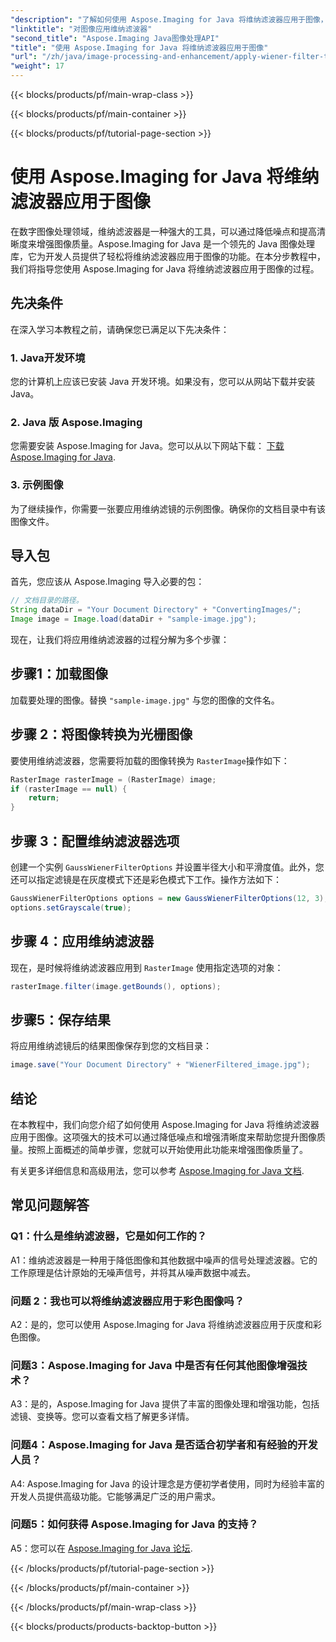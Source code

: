 ```yaml
---
"description": "了解如何使用 Aspose.Imaging for Java 将维纳滤波器应用于图像，轻松提高图像质量并降低噪音。"
"linktitle": "对图像应用维纳滤波器"
"second_title": "Aspose.Imaging Java图像处理API"
"title": "使用 Aspose.Imaging for Java 将维纳滤波器应用于图像"
"url": "/zh/java/image-processing-and-enhancement/apply-wiener-filter-to-images/"
"weight": 17
---
```


{{< blocks/products/pf/main-wrap-class >}}

{{< blocks/products/pf/main-container >}}

{{< blocks/products/pf/tutorial-page-section >}}

# 使用 Aspose.Imaging for Java 将维纳滤波器应用于图像


在数字图像处理领域，维纳滤波器是一种强大的工具，可以通过降低噪点和提高清晰度来增强图像质量。Aspose.Imaging for Java 是一个领先的 Java 图像处理库，它为开发人员提供了轻松将维纳滤波器应用于图像的功能。在本分步教程中，我们将指导您使用 Aspose.Imaging for Java 将维纳滤波器应用于图像的过程。

## 先决条件

在深入学习本教程之前，请确保您已满足以下先决条件：

### 1. Java开发环境

您的计算机上应该已安装 Java 开发环境。如果没有，您可以从网站下载并安装 Java。

### 2. Java 版 Aspose.Imaging

您需要安装 Aspose.Imaging for Java。您可以从以下网站下载： [下载 Aspose.Imaging for Java](https://releases。aspose.com/imaging/java/).

### 3. 示例图像

为了继续操作，你需要一张要应用维纳滤镜的示例图像。确保你的文档目录中有该图像文件。

## 导入包

首先，您应该从 Aspose.Imaging 导入必要的包：

```java
// 文档目录的路径。
String dataDir = "Your Document Directory" + "ConvertingImages/";
Image image = Image.load(dataDir + "sample-image.jpg");
```

现在，让我们将应用维纳滤波器的过程分解为多个步骤：

## 步骤1：加载图像

加载要处理的图像。替换 `"sample-image.jpg"` 与您的图像的文件名。

## 步骤 2：将图像转换为光栅图像

要使用维纳滤波器，您需要将加载的图像转换为 `RasterImage`操作如下：

```java
RasterImage rasterImage = (RasterImage) image;
if (rasterImage == null) {
    return;
}
```

## 步骤 3：配置维纳滤波器选项

创建一个实例 `GaussWienerFilterOptions` 并设置半径大小和平滑度值。此外，您还可以指定滤镜是在灰度模式下还是彩色模式下工作。操作方法如下：

```java
GaussWienerFilterOptions options = new GaussWienerFilterOptions(12, 3);
options.setGrayscale(true);
```

## 步骤 4：应用维纳滤波器

现在，是时候将维纳滤波器应用到 `RasterImage` 使用指定选项的对象：

```java
rasterImage.filter(image.getBounds(), options);
```

## 步骤5：保存结果

将应用维纳滤镜后的结果图像保存到您的文档目录：

```java
image.save("Your Document Directory" + "WienerFiltered_image.jpg");
```

## 结论

在本教程中，我们向您介绍了如何使用 Aspose.Imaging for Java 将维纳滤波器应用于图像。这项强大的技术可以通过降低噪点和增强清晰度来帮助您提升图像质量。按照上面概述的简单步骤，您就可以开始使用此功能来增强图像质量了。

有关更多详细信息和高级用法，您可以参考 [Aspose.Imaging for Java 文档](https://reference。aspose.com/imaging/java/).

## 常见问题解答

### Q1：什么是维纳滤波器，它是如何工作的？

A1：维纳滤波器是一种用于降低图像和其他数据中噪声的信号处理滤波器。它的工作原理是估计原始的无噪声信号，并将其从噪声数据中减去。

### 问题 2：我也可以将维纳滤波器应用于彩色图像吗？

A2：是的，您可以使用 Aspose.Imaging for Java 将维纳滤波器应用于灰度和彩色图像。

### 问题3：Aspose.Imaging for Java 中是否有任何其他图像增强技术？

A3：是的，Aspose.Imaging for Java 提供了丰富的图像处理和增强功能，包括滤镜、变换等。您可以查看文档了解更多详情。

### 问题4：Aspose.Imaging for Java 是否适合初学者和有经验的开发人员？

A4: Aspose.Imaging for Java 的设计理念是方便初学者使用，同时为经验丰富的开发人员提供高级功能。它能够满足广泛的用户需求。

### 问题5：如何获得 Aspose.Imaging for Java 的支持？

A5：您可以在 [Aspose.Imaging for Java 论坛](https://forum。aspose.com/).

{{< /blocks/products/pf/tutorial-page-section >}}

{{< /blocks/products/pf/main-container >}}

{{< /blocks/products/pf/main-wrap-class >}}

{{< blocks/products/products-backtop-button >}}